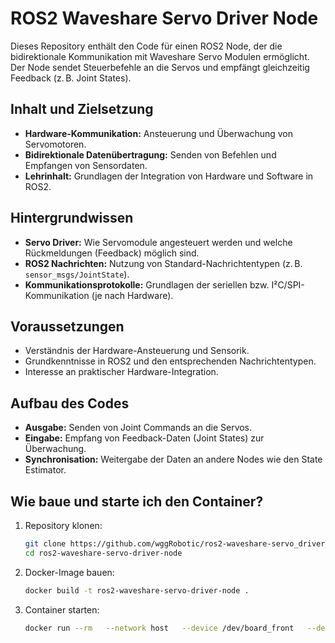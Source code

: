 # ROS2 Waveshare Servo Driver Node

Dieses Repository enthält den Code für einen ROS2 Node, der die bidirektionale Kommunikation mit Waveshare Servo Modulen ermöglicht. Der Node sendet Steuerbefehle an die Servos und empfängt gleichzeitig Feedback (z. B. Joint States).

## Inhalt und Zielsetzung

- **Hardware-Kommunikation:** Ansteuerung und Überwachung von Servomotoren.
- **Bidirektionale Datenübertragung:** Senden von Befehlen und Empfangen von Sensordaten.
- **Lehrinhalt:** Grundlagen der Integration von Hardware und Software in ROS2.

## Hintergrundwissen

- **Servo Driver:** Wie Servomodule angesteuert werden und welche Rückmeldungen (Feedback) möglich sind.
- **ROS2 Nachrichten:** Nutzung von Standard-Nachrichtentypen (z. B. `sensor_msgs/JointState`).
- **Kommunikationsprotokolle:** Grundlagen der seriellen bzw. I²C/SPI-Kommunikation (je nach Hardware).

## Voraussetzungen

- Verständnis der Hardware-Ansteuerung und Sensorik.
- Grundkenntnisse in ROS2 und den entsprechenden Nachrichtentypen.
- Interesse an praktischer Hardware-Integration.

## Aufbau des Codes

- **Ausgabe:** Senden von Joint Commands an die Servos.
- **Eingabe:** Empfang von Feedback-Daten (Joint States) zur Überwachung.
- **Synchronisation:** Weitergabe der Daten an andere Nodes wie den State Estimator.

## Wie baue und starte ich den Container?

1. Repository klonen:
   ```bash
   git clone https://github.com/wggRobotic/ros2-waveshare-servo_driver_node.git
   cd ros2-waveshare-servo-driver-node
2. Docker-Image bauen:
   ```bash
   docker build -t ros2-waveshare-servo-driver-node .

3. Container starten:
   ```bash
   docker run --rm   --network host   --device /dev/board_front   --device /dev/board_back ros2-waveshare-servo-driver-node